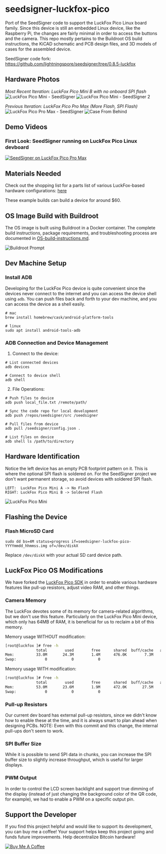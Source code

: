 # seedsigner-luckfox-pico
Port of the SeedSigner code to support the LuckFox Pico Linux board family. Since this device is still an embedded Linux device, like the Raspberry Pi, the changes are fairly minimal in order to access the buttons and the camera. This repo mostly pertains to the Buildroot OS build instructions, the KiCAD schematic and PCB design files, and 3D models of cases for the assembled device.

SeedSigner code fork: https://github.com/lightningspore/seedsigner/tree/0.8.5-luckfox


## Hardware Photos
_Most Recent Iteration: LuckFox Pico Mini B with no onboard SPI flash_
![LuckFox Pico Mini - SeedSigner](img/slp-2.webp)
![LuckFox Pico Mini - SeedSigner 2](img/slp-1.webp)


_Previous Iteration: LuckFox Pico Pro Max (More Flash, SPI Flash)_
![LuckFox Pico Pro Max - SeedSigner](img/luckfox-devboard-front.webp)
![Case From Behind](img/luckfox-devboard-back.webp)

## Demo Videos

### First Look: SeedSigner running on LuckFox Pico Linux devboard
[![SeedSigner on LuckFox Pico Pro Max](https://img.youtube.com/vi/WHkOSn-lPG4/0.jpg)](https://www.youtube.com/watch?v=WHkOSn-lPG4)


## Materials Needed
Check out the shopping list for a parts list of various LuckFox-based hardware configurations: [here](docs/shopping_list.md)

These example builds can build a device for around $60.


## OS Image Build with Buildroot
The OS image is built using Buildroot in a Docker container. The complete build instructions, package requirements, and troubleshooting process are documented in [OS-build-instructions.md](docs/OS-build-instructions.md).

![Buildroot Prompt](img/seedsigner-buildroot-setup.webp)

## Dev Machine Setup

### Install ADB
Developing for the LuckFox Pico device is quite convenient since the devices never connect to the internet and you can access the device shell using `adb`. You can push files back and forth to your dev machine, and you can access the device as a shell easily.
```
# mac
brew install homebrew/cask/android-platform-tools

# linux
sudo apt install android-tools-adb
```

### ADB Connection and Device Management

1. Connect to the device:
```
# List connected devices
adb devices

# Connect to device shell
adb shell
```

2. File Operations:
```
# Push files to device
adb push local_file.txt /remote/path/

# Sync the code repo for local development
adb push /repos/seedsigner/src /seedsigner

# Pull files from device
adb pull /seedsigner/config.json .

# List files on device
adb shell ls /path/to/directory
```

## Hardware Identification
Notice the left device has an empty PCB footprint pattern on it. This is where the optional SPI flash is soldered on. For the SeedSigner project we don't want permanent storage, so avoid devices with soldered SPI flash.

```
LEFT:  LuckFox Pico Mini A -> No Flash
RIGHT: LuckFox Pico Mini B -> Soldered Flash
```
![LuckFox Pico Mini](img/luckfox-pico-mini-storage.webp)


## Flashing the Device

### Flash MicroSD Card
```
sudo dd bs=4M status=progress if=seedsigner-luckfox-pico-YYYYmmdd_hhmmss.img of=/dev/diskX
```
Replace `/dev/diskX` with your actual SD card device path.


## LuckFox Pico OS Modifications
We have forked the [LuckFox Pico SDK](https://github.com/lightningspore/luckfox-pico) in order to enable various hardware features like pull-up resistors, adjust video RAM, and other things.

### Camera Memory
The LuckFox devotes some of its memory for camera-related algorithms, but we don't use this feature. Particularly on the LuckFox Pico Mini device, which only has 64MB of RAM, it is beneficial for us to reclaim a bit of this memory.

Memory usage WITHOUT modification:
```bash
[root@luckfox ]# free -h
              total        used        free      shared  buff/cache   available
Mem:          33.0M       24.3M        1.4M      476.0K        7.3M        5.4M
Swap:             0           0           0
```

Memory usage WITH modification:
```bash
[root@luckfox ]# free -h
              total        used        free      shared  buff/cache   available
Mem:          53.0M       23.6M        1.9M      472.0K       27.5M       25.3M
Swap:             0           0           0
```

### Pull-up Resistors
Our current dev board has external pull-up resistors, since we didn't know how to enable these at the time, and it is always smart to plan ahead when designing PCBs. NOTE: Even with this commit and this change, the internal pull-ups don't seem to work.

### SPI Buffer Size
While it is possible to send SPI data in chunks, you can increase the SPI buffer size to slightly increase throughput, which is useful for larger displays.

### PWM Output
In order to control the LCD screen backlight and support true dimming of the display (instead of just changing the background color of the QR code, for example), we had to enable a PWM on a specific output pin.

## Support the Developer
If you find this project helpful and would like to support its development, you can buy me a coffee! Your support helps keep this project going and funds future improvements. Help decentralize Bitcoin hardware!

[![Buy Me A Coffee](https://www.buymeacoffee.com/assets/img/custom_images/orange_img.png)](https://www.buymeacoffee.com/lightningspore)